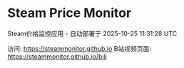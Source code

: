 # Steam Price Monitor

Steam价格监控应用 - 自动部署于 2025-10-25 11:31:28 UTC

访问: https://steammonitor.github.io
B站视频页面: https://steammonitor.github.io/bili

